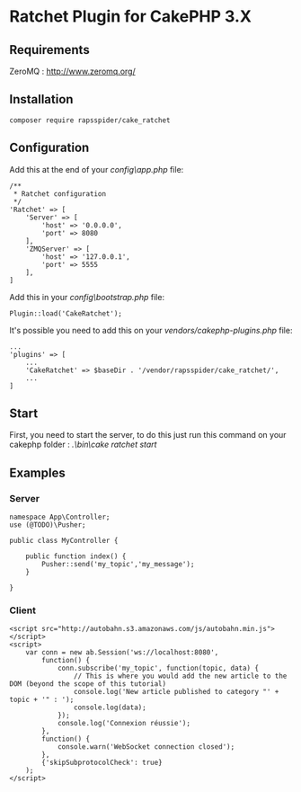 # Ratchet Plugin for CakePHP 3.X

## Requirements

ZeroMQ : http://www.zeromq.org/

## Installation

    composer require rapsspider/cake_ratchet

## Configuration

Add this at the end of your _config\app.php_ file:

    /**
     * Ratchet configuration
     */
    'Ratchet' => [
        'Server' => [
            'host' => '0.0.0.0',
            'port' => 8080
        ],
        'ZMQServer' => [
            'host' => '127.0.0.1',
            'port' => 5555
        ],
    ]
    
Add this in your _config\bootstrap.php_ file:

    Plugin::load('CakeRatchet');
    
It's possible you need to add this on your _vendors/cakephp-plugins.php_ file:
    
    ...
    'plugins' => [
        ...
        'CakeRatchet' => $baseDir . '/vendor/rapsspider/cake_ratchet/',
        ...
    ]

## Start

First, you need to start the server, to do this just run this command
on your cakephp folder : _.\bin\cake ratchet start_

## Examples

### Server

    namespace App\Controller;
    use (@TODO)\Pusher;
    
    public class MyController {
    
        public function index() {
            Pusher::send('my_topic','my_message');
        }
        
    }
    
### Client

    <script src="http://autobahn.s3.amazonaws.com/js/autobahn.min.js"></script>
	<script>
		var conn = new ab.Session('ws://localhost:8080',
			function() {
				conn.subscribe('my_topic', function(topic, data) {
					// This is where you would add the new article to the DOM (beyond the scope of this tutorial)
					console.log('New article published to category "' + topic + '" : ');
					console.log(data);
				});
				console.log('Connexion réussie');
			},
			function() {
				console.warn('WebSocket connection closed');
			},
			{'skipSubprotocolCheck': true}
		);
	</script>
